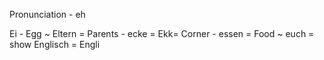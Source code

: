 Pronunciation - eh

Ei - Egg ~
Eltern = Parents -
ecke = Ekk= Corner -
essen = Food ~
euch = show
Englisch = Engli

